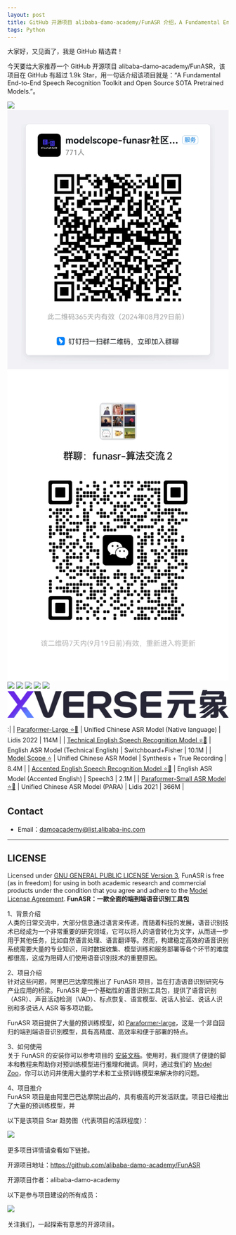 ```yaml
---
layout: post
title: GitHub 开源项目 alibaba-damo-academy/FunASR 介绍，A Fundamental End-to-End Speech Recognition Toolkit and Open Source SOTA Pretrained Models.
tags: Python
---
```


大家好，又见面了，我是 GitHub 精选君！

今天要给大家推荐一个 GitHub 开源项目 alibaba-damo-academy/FunASR，该项目在 GitHub 有超过 1.9k Star，用一句话介绍该项目就是：“A Fundamental End-to-End Speech Recognition Toolkit and Open Source SOTA Pretrained Models.”。


![](https://raw.githubusercontent.com/alibaba-damo-academy/FunASR/master/docs/images/funasr_logo.jpg)
![](https://raw.githubusercontent.com/alibaba-damo-academy/FunASR/master/docs/images/dingding.jpg)
![](https://raw.githubusercontent.com/alibaba-damo-academy/FunASR/master/docs/images/wechat.png)
![](https://raw.githubusercontent.com/alibaba-damo-academy/FunASR/master/docs/images/alibaba.png)
![](https://raw.githubusercontent.com/alibaba-damo-academy/FunASR/master/docs/images/nwpu.png)
![](https://raw.githubusercontent.com/alibaba-damo-academy/FunASR/master/docs/images/China_Telecom.png)
![](https://raw.githubusercontent.com/alibaba-damo-academy/FunASR/master/docs/images/RapidAI.png)
![](https://raw.githubusercontent.com/alibaba-damo-academy/FunASR/master/docs/images/aihealthx.png)
![](https://raw.githubusercontent.com/alibaba-damo-academy/FunASR/master/docs/images/XVERSE.png)



:|
|          [Paraformer-Large ⭐🤗](https://www.modelscope.cn/models/damo/speech_paraformer-large_asr_nat-zh)          |              Unified Chinese ASR Model (Native language)               |            Lidis 2022            |     114M   |
| [Technical English Speech Recognition Model ⭐🤗](https://www.modelscope.cn/models/damo/tech_english_speech) |                English ASR Model (Technical English)                 |          Switchboard+Fisher          |    10.1M  |
|               [Model Scope ⭐](https://www.modelscope.cn/models/damo/model_scope_asr)                 |                Unified Chinese ASR Model               | Synthesis + True Recording |     8.4M    |
|            [Accented English Speech Recognition Model ⭐🤗](https://www.modelscope.cn/models/damo/speech_accented_english)            | English ASR Model (Accented English) |  Speech3  |    2.1M   |
|            [Paraformer-Small ASR Model ⭐🤗](https://www.modelscope.cn/models/damo/speech_paraformer-small_asr)            |               Unified Chinese ASR Model (PARA)              |           Lidis 2021           |   366M   |

## Contact

- Email：damoacademy@list.alibaba-inc.com

---

## LICENSE

Licensed under [GNU GENERAL PUBLIC LICENSE Version 3](LICENSE), FunASR is free (as in freedom) for using in both academic research and commercial products under the condition that you agree and adhere to the [Model License Agreement](./MODEL_LICENSE).
**FunASR：一款全面的端到端语音识别工具包**

1、背景介绍  
人类的日常交流中，大部分信息通过语言来传递，而随着科技的发展，语音识别技术已经成为一个非常重要的研究领域，它可以将人的语音转化为文字，从而进一步用于其他任务，比如自然语言处理、语言翻译等。然而，构建稳定高效的语音识别系统需要大量的专业知识，同时数据收集、模型训练和服务部署等各个环节的难度都很高，这成为阻碍人们使用语音识别技术的重要原因。  

2、项目介绍  
针对这些问题，阿里巴巴达摩院推出了 FunASR 项目，旨在打造语音识别研究与产业应用的桥梁。FunASR 是一个基础性的语音识别工具包，提供了语音识别（ASR）、声音活动检测（VAD）、标点恢复、语言模型、说话人验证、说话人识别和多说话人 ASR 等多项功能。  

FunASR 项目提供了大量的预训练模型，如 [Paraformer-large](https://www.modelscope.cn/models/damo/speech_paraformer-large_asr_nat-zh-cn-16k-common-vocab8404-pytorch/summary)，这是一个非自回归的端到端语音识别模型，具有高精度、高效率和便于部署的特点。

3、如何使用  
关于 FunASR 的安装你可以参考项目的 [安装文档](https://alibaba-damo-academy.github.io/FunASR/en/installation/installation.html)。使用时，我们提供了便捷的脚本和教程来帮助你对预训练模型进行推理和微调。同时，通过我们的 [Model Zoo](https://github.com/alibaba-damo-academy/FunASR/blob/main/docs/model_zoo/modelscope_models.md)，你可以访问并使用大量的学术和工业预训练模型来解决你的问题。  

4、项目推介  
FunASR 项目是由阿里巴巴达摩院出品的，具有极高的开发活跃度。项目已经推出了大量的预训练模型，并


以下是该项目 Star 趋势图（代表项目的活跃程度）：

![](https://api.star-history.com/svg?repos=alibaba-damo-academy/FunASR&type=Timeline)

更多项目详情请查看如下链接。

开源项目地址：https://github.com/alibaba-damo-academy/FunASR 

开源项目作者：alibaba-damo-academy

以下是参与项目建设的所有成员：

![](https://contrib.rocks/image?repo=alibaba-damo-academy/FunASR)

关注我们，一起探索有意思的开源项目。

